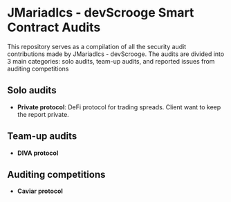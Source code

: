 # JMariadlcs - devScrooge Smart Contract Audits

This repository serves as a compilation of all the security audit contributions made by JMariadlcs - devScrooge. The audits are divided into 3 main categories: solo audits, team-up audits, and reported issues from auditing competitions

## Solo audits

- **Private protocol**: DeFi protocol for trading spreads. Client want to keep the report private.

## Team-up audits

- **DIVA protocol**

## Auditing competitions

- **Caviar protocol**
